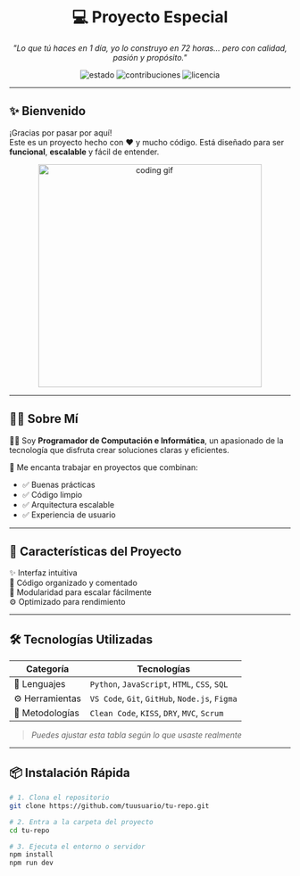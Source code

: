 <h1 align="center">💻 Proyecto Especial</h1>
<p align="center"><i>"Lo que tú haces en 1 día, yo lo construyo en 72 horas... pero con calidad, pasión y propósito."</i></p>

<p align="center">
  <img src="https://img.shields.io/badge/Estado-En%20desarrollo-blue" alt="estado">
  <img src="https://img.shields.io/badge/Contribuciones-Bienvenidas-green" alt="contribuciones">
  <img src="https://img.shields.io/github/license/tuusuario/tu-repo" alt="licencia">
</p>

---

## ✨ Bienvenido

¡Gracias por pasar por aquí!  
Este es un proyecto hecho con ❤️ y mucho código. Está diseñado para ser **funcional**, **escalable** y fácil de entender.

<div align="center">
  <img src="https://media.giphy.com/media/qgQUggAC3Pfv687qPC/giphy.gif" width="400" alt="coding gif">
</div>

---

## 🙋‍♂️ Sobre Mí

👨‍💻 Soy **Programador de Computación e Informática**, un apasionado de la tecnología que disfruta crear soluciones claras y eficientes.

🚀 Me encanta trabajar en proyectos que combinan:

- ✅ Buenas prácticas
- ✅ Código limpio
- ✅ Arquitectura escalable
- ✅ Experiencia de usuario

---

## 🧠 Características del Proyecto

✨ Interfaz intuitiva  
🧼 Código organizado y comentado  
🧩 Modularidad para escalar fácilmente  
⚙️ Optimizado para rendimiento  

---

## 🛠 Tecnologías Utilizadas

| Categoría       | Tecnologías                                           |
|----------------|--------------------------------------------------------|
| 💬 Lenguajes   | `Python`, `JavaScript`, `HTML`, `CSS`, `SQL`          |
| ⚙️ Herramientas | `VS Code`, `Git`, `GitHub`, `Node.js`, `Figma`        |
| 📐 Metodologías | `Clean Code`, `KISS`, `DRY`, `MVC`, `Scrum`           |

> *Puedes ajustar esta tabla según lo que usaste realmente*

---

## 📦 Instalación Rápida

```bash
# 1. Clona el repositorio
git clone https://github.com/tuusuario/tu-repo.git

# 2. Entra a la carpeta del proyecto
cd tu-repo

# 3. Ejecuta el entorno o servidor
npm install
npm run dev

